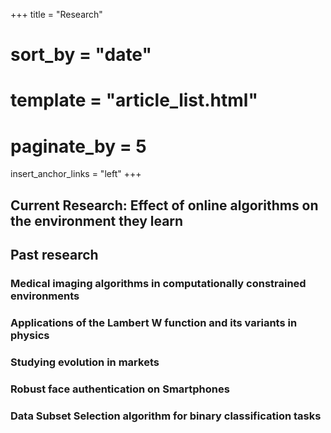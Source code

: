 +++
title = "Research"
# sort_by = "date"
# template = "article_list.html"
# paginate_by = 5
insert_anchor_links = "left"
+++

## Current Research: Effect of online algorithms on the environment they learn

## Past research

### Medical imaging algorithms in computationally constrained environments

### Applications of the Lambert W function and its variants in physics

### Studying evolution in markets

### Robust face authentication on Smartphones

### Data Subset Selection algorithm for binary classification tasks
